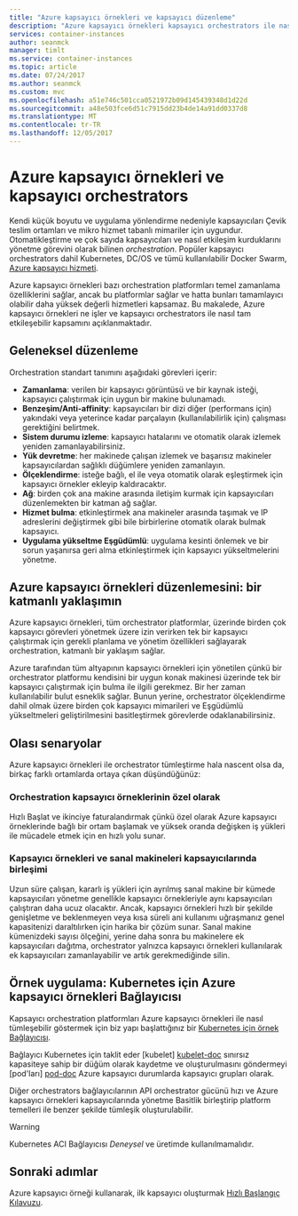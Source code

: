 ```yaml
---
title: "Azure kapsayıcı örnekleri ve kapsayıcı düzenleme"
description: "Azure kapsayıcı örnekleri kapsayıcı orchestrators ile nasıl etkileşim anlama"
services: container-instances
author: seanmck
manager: timlt
ms.service: container-instances
ms.topic: article
ms.date: 07/24/2017
ms.author: seanmck
ms.custom: mvc
ms.openlocfilehash: a51e746c501cca0521972b09d145439348d1d22d
ms.sourcegitcommit: a48e503fce6d51c7915dd23b4de14a91dd0337d8
ms.translationtype: MT
ms.contentlocale: tr-TR
ms.lasthandoff: 12/05/2017
---
```

# <a name="azure-container-instances-and-container-orchestrators"></a>Azure kapsayıcı örnekleri ve kapsayıcı orchestrators

Kendi küçük boyutu ve uygulama yönlendirme nedeniyle kapsayıcıları Çevik teslim ortamları ve mikro hizmet tabanlı mimariler için uygundur. Otomatikleştirme ve çok sayıda kapsayıcıları ve nasıl etkileşim kurduklarını yönetme görevini olarak bilinen *orchestration*. Popüler kapsayıcı orchestrators dahil Kubernetes, DC/OS ve tümü kullanılabilir Docker Swarm, [Azure kapsayıcı hizmeti](https://docs.microsoft.com/azure/container-service/).

Azure kapsayıcı örnekleri bazı orchestration platformları temel zamanlama özelliklerini sağlar, ancak bu platformlar sağlar ve hatta bunları tamamlayıcı olabilir daha yüksek değerli hizmetleri kapsamaz. Bu makalede, Azure kapsayıcı örnekleri ne işler ve kapsayıcı orchestrators ile nasıl tam etkileşebilir kapsamını açıklanmaktadır.

## <a name="traditional-orchestration"></a>Geleneksel düzenleme

Orchestration standart tanımını aşağıdaki görevleri içerir:

- **Zamanlama**: verilen bir kapsayıcı görüntüsü ve bir kaynak isteği, kapsayıcı çalıştırmak için uygun bir makine bulunamadı.
- **Benzeşim/Anti-affinity**: kapsayıcıları bir dizi diğer (performans için) yakındaki veya yeterince kadar parçalayın (kullanılabilirlik için) çalışması gerektiğini belirtmek.
- **Sistem durumu izleme**: kapsayıcı hatalarını ve otomatik olarak izlemek yeniden zamanlayabilirsiniz.
- **Yük devretme**: her makinede çalışan izlemek ve başarısız makineler kapsayıcılardan sağlıklı düğümlere yeniden zamanlayın.
- **Ölçeklendirme**: isteğe bağlı, el ile veya otomatik olarak eşleştirmek için kapsayıcı örnekler ekleyip kaldıracaktır.
- **Ağ**: birden çok ana makine arasında iletişim kurmak için kapsayıcıları düzenlemekten bir katman ağ sağlar.
- **Hizmet bulma**: etkinleştirmek ana makineler arasında taşımak ve IP adreslerini değiştirmek gibi bile birbirlerine otomatik olarak bulmak kapsayıcı.
- **Uygulama yükseltme Eşgüdümlü**: uygulama kesinti önlemek ve bir sorun yaşanırsa geri alma etkinleştirmek için kapsayıcı yükseltmelerini yönetme.

## <a name="orchestration-with-azure-container-instances-a-layered-approach"></a>Azure kapsayıcı örnekleri düzenlemesini: bir katmanlı yaklaşımın

Azure kapsayıcı örnekleri, tüm orchestrator platformlar, üzerinde birden çok kapsayıcı görevleri yönetmek üzere izin verirken tek bir kapsayıcı çalıştırmak için gerekli planlama ve yönetim özellikleri sağlayarak orchestration, katmanlı bir yaklaşım sağlar.

Azure tarafından tüm altyapının kapsayıcı örnekleri için yönetilen çünkü bir orchestrator platformu kendisini bir uygun konak makinesi üzerinde tek bir kapsayıcı çalıştırmak için bulma ile ilgili gerekmez. Bir her zaman kullanılabilir bulut esneklik sağlar. Bunun yerine, orchestrator ölçeklendirme dahil olmak üzere birden çok kapsayıcı mimarileri ve Eşgüdümlü yükseltmeleri geliştirilmesini basitleştirmek görevlerde odaklanabilirsiniz.



## <a name="potential-scenarios"></a>Olası senaryolar

Azure kapsayıcı örnekleri ile orchestrator tümleştirme hala nascent olsa da, birkaç farklı ortamlarda ortaya çıkan düşündüğünüz:

### <a name="orchestration-of-container-instances-exclusively"></a>Orchestration kapsayıcı örneklerinin özel olarak

Hızlı Başlat ve ikinciye faturalandırmak çünkü özel olarak Azure kapsayıcı örneklerinde bağlı bir ortam başlamak ve yüksek oranda değişken iş yükleri ile mücadele etmek için en hızlı yolu sunar.

### <a name="combination-of-container-instances-and-containers-in-virtual-machines"></a>Kapsayıcı örnekleri ve sanal makineleri kapsayıcılarında birleşimi

Uzun süre çalışan, kararlı iş yükleri için ayrılmış sanal makine bir kümede kapsayıcıları yönetme genellikle kapsayıcı örnekleriyle aynı kapsayıcıları çalıştıran daha ucuz olacaktır. Ancak, kapsayıcı örnekleri hızlı bir şekilde genişletme ve beklenmeyen veya kısa süreli ani kullanımı uğraşmanız genel kapasitenizi daraltılırken için harika bir çözüm sunar. Sanal makine kümenizdeki sayısı ölçeğini, yerine daha sonra bu makinelere ek kapsayıcıları dağıtma, orchestrator yalnızca kapsayıcı örnekleri kullanılarak ek kapsayıcıları zamanlayabilir ve artık gerekmediğinde silin.

## <a name="sample-implementation-azure-container-instances-connector-for-kubernetes"></a>Örnek uygulama: Kubernetes için Azure kapsayıcı örnekleri Bağlayıcısı

Kapsayıcı orchestration platformları Azure kapsayıcı örnekleri ile nasıl tümleşebilir göstermek için biz yapı başlattığınız bir [Kubernetes için örnek Bağlayıcısı][aci-connector-k8s].

Bağlayıcı Kubernetes için taklit eder [kubelet] [ kubelet-doc] sınırsız kapasiteye sahip bir düğüm olarak kaydetme ve oluşturulmasını göndermeyi [pod'ları] [ pod-doc] Azure kapsayıcı durumlarda kapsayıcı grupları olarak.

<!-- ![ACI Connector for Kubernetes][aci-connector-k8s-gif] -->

Diğer orchestrators bağlayıcılarının API orchestrator gücünü hızı ve Azure kapsayıcı örnekleri kapsayıcılarında yönetme Basitlik birleştirip platform temelleri ile benzer şekilde tümleşik oluşturulabilir.

> [!WARNING]
> Kubernetes ACI Bağlayıcısı *Deneysel* ve üretimde kullanılmamalıdır.

## <a name="next-steps"></a>Sonraki adımlar

Azure kapsayıcı örneği kullanarak, ilk kapsayıcı oluşturmak [Hızlı Başlangıç Kılavuzu](container-instances-quickstart.md).

<!-- IMAGES -->
[aci-connector-k8s-gif]: ./media/container-instances-orchestrator-relationship/aci-connector-k8s.gif

<!-- LINKS -->
[aci-connector-k8s]: https://github.com/azure/aci-connector-k8s
[kubelet-doc]: https://kubernetes.io/docs/admin/kubelet/
[pod-doc]: https://kubernetes.io/docs/concepts/workloads/pods/pod/